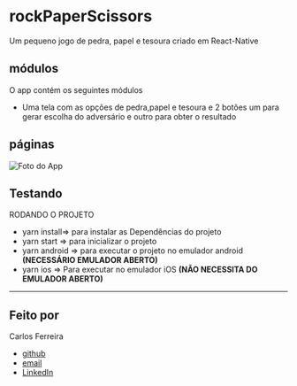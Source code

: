 # rockPaperScissors
Um pequeno jogo de pedra, papel  e tesoura criado em React-Native 

## módulos

O app contém os seguintes módulos

* Uma tela com as opções de pedra,papel e tesoura e 2 botões um para gerar escolha do adversário e outro para obter o resultado  

## páginas
![Foto do App](https://github.com/CarlosSTS/rockPaperScissors/blob/master/gifProject.gif)

## Testando
RODANDO O PROJETO
* yarn install=>  para instalar as  Dependências do projeto
* yarn start => para inicializar o projeto
* yarn android => para executar o projeto no emulador android
**(NECESSÁRIO EMULADOR ABERTO)**
* yarn ios => Para executar no emulador iOS
**(NÃO NECESSITA DO EMULADOR ABERTO)**

****

## Feito por

Carlos Ferreira
* [github](https://www.github.com/CarlosSTS)
* [email](mailto://carlossts826@gmail.com)
* [LinkedIn](https://www.linkedin.com/in/carlos-ferreira-4b2ba219a/)
